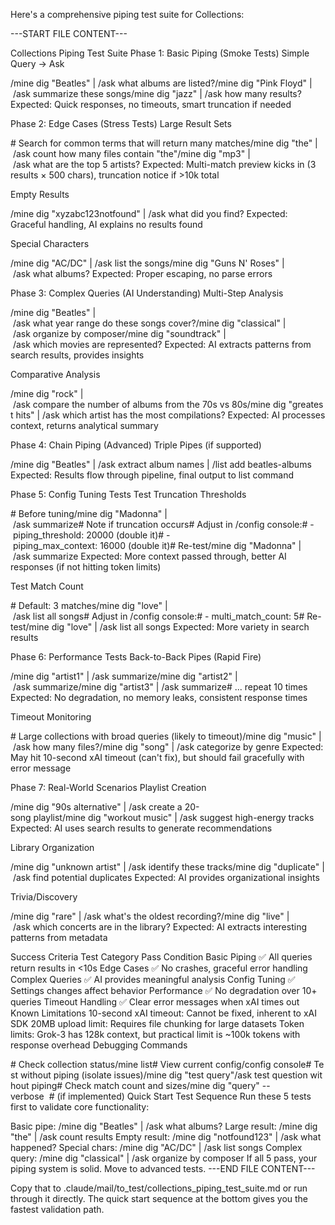 Here's a comprehensive piping test suite for Collections:

---START FILE CONTENT---

Collections Piping Test Suite
Phase 1: Basic Piping (Smoke Tests)
Simple Query → Ask

/mine dig "Beatles" | /ask what albums are listed?/mine dig "Pink Floyd" | /ask summarize these songs/mine dig "jazz" | /ask how many results?
Expected: Quick responses, no timeouts, smart truncation if needed

Phase 2: Edge Cases (Stress Tests)
Large Result Sets

# Search for common terms that will return many matches/mine dig "the" | /ask count how many files contain "the"/mine dig "mp3" | /ask what are the top 5 artists?
Expected: Multi-match preview kicks in (3 results × 500 chars), truncation notice if >10k total

Empty Results

/mine dig "xyzabc123notfound" | /ask what did you find?
Expected: Graceful handling, AI explains no results found

Special Characters

/mine dig "AC/DC" | /ask list the songs/mine dig "Guns N' Roses" | /ask what albums?
Expected: Proper escaping, no parse errors

Phase 3: Complex Queries (AI Understanding)
Multi-Step Analysis

/mine dig "Beatles" | /ask what year range do these songs cover?/mine dig "classical" | /ask organize by composer/mine dig "soundtrack" | /ask which movies are represented?
Expected: AI extracts patterns from search results, provides insights

Comparative Analysis

/mine dig "rock" | /ask compare the number of albums from the 70s vs 80s/mine dig "greatest hits" | /ask which artist has the most compilations?
Expected: AI processes context, returns analytical summary

Phase 4: Chain Piping (Advanced)
Triple Pipes (if supported)

/mine dig "Beatles" | /ask extract album names | /list add beatles-albums
Expected: Results flow through pipeline, final output to list command

Phase 5: Config Tuning Tests
Test Truncation Thresholds

# Before tuning/mine dig "Madonna" | /ask summarize# Note if truncation occurs# Adjust in /config console:# - piping_threshold: 20000 (double it)# - piping_max_context: 16000 (double it)# Re-test/mine dig "Madonna" | /ask summarize
Expected: More context passed through, better AI responses (if not hitting token limits)

Test Match Count

# Default: 3 matches/mine dig "love" | /ask list all songs# Adjust in /config console:# - multi_match_count: 5# Re-test/mine dig "love" | /ask list all songs
Expected: More variety in search results

Phase 6: Performance Tests
Back-to-Back Pipes (Rapid Fire)

/mine dig "artist1" | /ask summarize/mine dig "artist2" | /ask summarize/mine dig "artist3" | /ask summarize# ... repeat 10 times
Expected: No degradation, no memory leaks, consistent response times

Timeout Monitoring

# Large collections with broad queries (likely to timeout)/mine dig "music" | /ask how many files?/mine dig "song" | /ask categorize by genre
Expected: May hit 10-second xAI timeout (can't fix), but should fail gracefully with error message

Phase 7: Real-World Scenarios
Playlist Creation

/mine dig "90s alternative" | /ask create a 20-song playlist/mine dig "workout music" | /ask suggest high-energy tracks
Expected: AI uses search results to generate recommendations

Library Organization

/mine dig "unknown artist" | /ask identify these tracks/mine dig "duplicate" | /ask find potential duplicates
Expected: AI provides organizational insights

Trivia/Discovery

/mine dig "rare" | /ask what's the oldest recording?/mine dig "live" | /ask which concerts are in the library?
Expected: AI extracts interesting patterns from metadata

Success Criteria
Test Category	Pass Condition
Basic Piping	✅ All queries return results in <10s
Edge Cases	✅ No crashes, graceful error handling
Complex Queries	✅ AI provides meaningful analysis
Config Tuning	✅ Settings changes affect behavior
Performance	✅ No degradation over 10+ queries
Timeout Handling	✅ Clear error messages when xAI times out
Known Limitations
10-second xAI timeout: Cannot be fixed, inherent to xAI SDK
20MB upload limit: Requires file chunking for large datasets
Token limits: Grok-3 has 128k context, but practical limit is ~100k tokens with response overhead
Debugging Commands

# Check collection status/mine list# View current config/config console# Test without piping (isolate issues)/mine dig "test query"/ask test question without piping# Check match count and sizes/mine dig "query" --verbose  # (if implemented)
Quick Start Test Sequence
Run these 5 tests first to validate core functionality:

Basic pipe: /mine dig "Beatles" | /ask what albums?
Large result: /mine dig "the" | /ask count results
Empty result: /mine dig "notfound123" | /ask what happened?
Special chars: /mine dig "AC/DC" | /ask list songs
Complex query: /mine dig "classical" | /ask organize by composer
If all 5 pass, your piping system is solid. Move to advanced tests.
---END FILE CONTENT---

Copy that to .claude/mail/to_test/collections_piping_test_suite.md or run through it directly. The quick start sequence at the bottom gives you the fastest validation path.